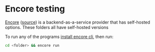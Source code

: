 # Encore testing

[Encore](https://encore.dev/) ([source](https://github.com/encoredev/encore)) is a backend-as-a-service provider that has self-hosted options. These folders all have self-hosted versions


To run any of the programs [install encore cli](https://encore.dev/docs/quick-start#1-install-the-encore-cli), then run: 

```bash
cd <folder> && encore run
```
